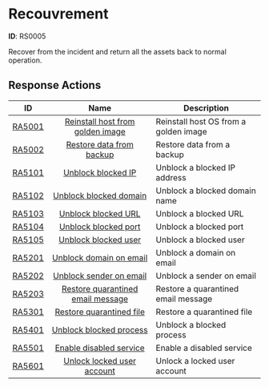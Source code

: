 # Recouvrement 

**ID**: RS0005

Recover from the incident and return all the assets back to normal operation.
## Response Actions

| ID    | Name     | Description |
|:-----:|:--------:|-------------|
| [RA5001](../Response_Actions/RA_5001_reinstall_host_from_golden_image.md) | [Reinstall host from golden image](../Response_Actions/RA_5001_reinstall_host_from_golden_image.md) | Reinstall host OS from a golden image |
| [RA5002](../Response_Actions/RA_5002_restore_data_from_backup.md) | [Restore data from backup](../Response_Actions/RA_5002_restore_data_from_backup.md) | Restore data from a backup |
| [RA5101](../Response_Actions/RA_5101_unblock_blocked_ip.md) | [Unblock blocked IP](../Response_Actions/RA_5101_unblock_blocked_ip.md) | Unblock a blocked IP address |
| [RA5102](../Response_Actions/RA_5102_unblock_blocked_domain.md) | [Unblock blocked domain](../Response_Actions/RA_5102_unblock_blocked_domain.md) | Unblock a blocked domain name |
| [RA5103](../Response_Actions/RA_5103_unblock_blocked_url.md) | [Unblock blocked URL](../Response_Actions/RA_5103_unblock_blocked_url.md) | Unblock a blocked URL |
| [RA5104](../Response_Actions/RA_5104_unblock_blocked_port.md) | [Unblock blocked port](../Response_Actions/RA_5104_unblock_blocked_port.md) | Unblock a blocked port |
| [RA5105](../Response_Actions/RA_5105_unblock_blocked_user.md) | [Unblock blocked user](../Response_Actions/RA_5105_unblock_blocked_user.md) | Unblock a blocked user |
| [RA5201](../Response_Actions/RA_5201_unblock_domain_on_email.md) | [Unblock domain on email](../Response_Actions/RA_5201_unblock_domain_on_email.md) | Unblock a domain on email |
| [RA5202](../Response_Actions/RA_5202_unblock_sender_on_email.md) | [Unblock sender on email](../Response_Actions/RA_5202_unblock_sender_on_email.md) | Unblock a sender on email |
| [RA5203](../Response_Actions/RA_5203_restore_quarantined_email_message.md) | [Restore quarantined email message](../Response_Actions/RA_5203_restore_quarantined_email_message.md) | Restore a quarantined email message |
| [RA5301](../Response_Actions/RA_5301_restore_quarantined_file.md) | [Restore quarantined file](../Response_Actions/RA_5301_restore_quarantined_file.md) | Restore a quarantined file |
| [RA5401](../Response_Actions/RA_5401_unblock_blocked_process.md) | [Unblock blocked process](../Response_Actions/RA_5401_unblock_blocked_process.md) | Unblock a blocked process |
| [RA5501](../Response_Actions/RA_5501_enable_disabled_service.md) | [Enable disabled service](../Response_Actions/RA_5501_enable_disabled_service.md) | Enable a disabled service |
| [RA5601](../Response_Actions/RA_5601_unlock_locked_user_account.md) | [Unlock locked user account](../Response_Actions/RA_5601_unlock_locked_user_account.md) | Unlock a locked user account |